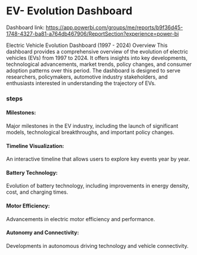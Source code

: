
# EV- Evolution Dashboard

Dashboard link: https://app.powerbi.com/groups/me/reports/b9f36d45-1748-4327-ba81-a764db467906/ReportSection?experience=power-bi


Electric Vehicle Evolution Dashboard (1997 - 2024)
Overview
This dashboard provides a comprehensive overview of the evolution of electric vehicles (EVs) from 1997 to 2024. It offers insights into key developments, technological advancements, market trends, policy changes, and consumer adoption patterns over this period. The dashboard is designed to serve researchers, policymakers, automotive industry stakeholders, and enthusiasts interested in understanding the trajectory of EVs.

### steps
#### Milestones: 
Major milestones in the EV industry, including the launch of significant models, technological breakthroughs, and important policy changes.
#### Timeline Visualization: 
An interactive timeline that allows users to explore key events year by year.
#### Battery Technology: 
Evolution of battery technology, including improvements in energy density, cost, and charging times.
#### Motor Efficiency: 
Advancements in electric motor efficiency and performance.
#### Autonomy and Connectivity: 
Developments in autonomous driving technology and vehicle connectivity.
